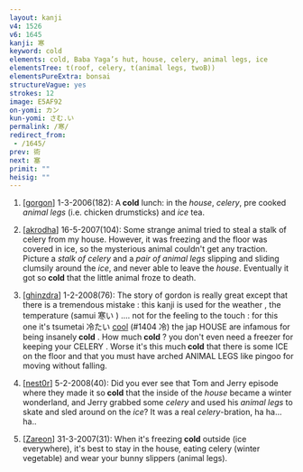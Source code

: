 ```yaml
---
layout: kanji
v4: 1526
v6: 1645
kanji: 寒
keyword: cold
elements: cold, Baba Yaga’s hut, house, celery, animal legs, ice
elementsTree: t(roof, celery, t(animal legs, twoB))
elementsPureExtra: bonsai
structureVague: yes
strokes: 12
image: E5AF92
on-yomi: カン
kun-yomi: さむ.い
permalink: /寒/
redirect_from:
 - /1645/
prev: 術
next: 塞
primit: ""
heisig: ""
---
```


1) [<a href="http://kanji.koohii.com/profile/gorgon">gorgon</a>] 1-3-2006(182): A<strong> cold</strong> lunch: in the <em>house</em>, <em>celery</em>, pre cooked <em>animal legs</em> (i.e. chicken drumsticks) and <em>ice</em> tea.

2) [<a href="http://kanji.koohii.com/profile/akrodha">akrodha</a>] 16-5-2007(104): Some strange animal tried to steal a stalk of celery from my house. However, it was freezing and the floor was covered in ice, so the mysterious animal couldn&#039;t get any traction. Picture a <em>stalk of celery</em> and a <em>pair of animal legs</em> slipping and sliding clumsily around the <em>ice</em>, and never able to leave the <em>house</em>. Eventually it got so<strong> cold</strong> that the little animal froze to death.

3) [<a href="http://kanji.koohii.com/profile/ghinzdra">ghinzdra</a>] 1-2-2008(76): The story of gordon is really great except that there is a tremendous mistake : this kanji is used for the weather , the temperature (samui 寒い ) .... not for the feeling to the touch : for this one it&#039;s tsumetai 冷たい <a href="../v4/1404.html">cool</a> (#1404 冷) the jap HOUSE are infamous for being insanely<strong> cold</strong> . How much<strong> cold</strong> ? you don&#039;t even need a freezer for keeping your CELERY . Worse it&#039;s this much<strong> cold</strong> that there is some ICE on the floor and that you must have arched ANIMAL LEGS like pingoo for moving without falling.

4) [<a href="http://kanji.koohii.com/profile/nest0r">nest0r</a>] 5-2-2008(40): Did you ever see that Tom and Jerry episode where they made it so<strong> cold</strong> that the inside of the <em>house</em> became a winter wonderland, and Jerry grabbed some <em>celery</em> and used his <em>animal legs</em> to skate and sled around on the <em>ice</em>? It was a real <em>celery</em>-bration, ha ha... ha..

5) [<a href="http://kanji.koohii.com/profile/Zareon">Zareon</a>] 31-3-2007(31): When it&#039;s freezing<strong> cold</strong> outside (ice everywhere), it&#039;s best to stay in the house, eating celery (winter vegetable) and wear your bunny slippers (animal legs).

